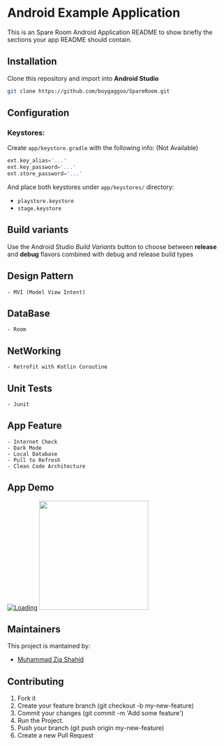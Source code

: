 # Android Example Application

This is an Spare Room Android Application README to show briefly the sections your app README should contain.

## Installation
Clone this repository and import into **Android Studio**
```bash
git clone https://github.com/boygaggoo/SpareRoom.git
```

## Configuration
### Keystores:
Create `app/keystore.gradle` with the following info: (Not Available)
```gradle
ext.key_alias='...'
ext.key_password='...'
ext.store_password='...'
```
And place both keystores under `app/keystores/` directory:
- `playstore.keystore`
- `stage.keystore`


## Build variants
Use the Android Studio *Build Variants* button to choose between **release** and **debug** flavors combined with debug and release build types


## Design Pattern 
	- MVI (Model View Intent)

## DataBase
	- Room

## NetWorking 
	- Retrofit with Kotlin Coroutine 
## Unit Tests	
	- Junit

## App Feature
	- Internet Check
	- Dark Mode
	- Local Database
	- Pull to Refresh
	- Clean Code Architecture

## App Demo

[![Loading](https://raw.githubusercontent.com/boygaggoo/SpareRoom/master/demo.gif)]()
[<img src="https://raw.githubusercontent.com/boygaggoo/SpareRoom/master/demo.gif" width="250"/>](https://raw.githubusercontent.com/boygaggoo/SpareRoom/master/demo.gif)

## Maintainers
This project is mantained by:
* [Muhammad Zia Shahid](http://github.com/boygaggoo)


## Contributing

1. Fork it
2. Create your feature branch (git checkout -b my-new-feature)
3. Commit your changes (git commit -m 'Add some feature')
4. Run the Project.
5. Push your branch (git push origin my-new-feature)
6. Create a new Pull Request
